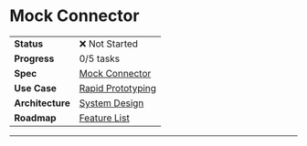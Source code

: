 # Mock Connector

| | |
|---|---|
| **Status** | ❌ Not Started |
| **Progress** | 0/5 tasks |
| **Spec** | [Mock Connector](../../../../../products/anygpt/specs/README.md#provider-connectors) |
| **Use Case** | [Rapid Prototyping](../../../../../products/anygpt/cases/rapid-prototyping.md) |
| **Architecture** | [System Design](../../architecture.md) |
| **Roadmap** | [Feature List](../../roadmap.md) |

---

